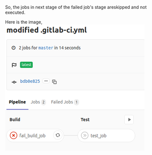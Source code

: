 So, the jobs in next stage of the failed job's stage areskipped and not executed.

Here is the image,
![](./fail_job.png)
